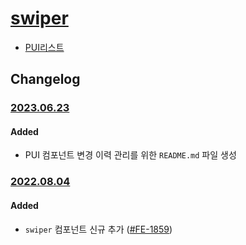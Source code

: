 # [swiper](https://rxc.atlassian.net/browse/FE-1859)
  * [PUI리스트](../README.md)

## Changelog

### [2023.06.23](https://rxc.atlassian.net/browse/FE-3326)
#### Added 
  * PUI 컴포넌트 변경 이력 관리를 위한 `README.md` 파일 생성

### [2022.08.04](https://github.com/rxcompany/fe-mobile/commit/67251cc9f466a612bcf49754e5d7d159bae9f2a2)
#### Added 
  * `swiper` 컴포넌트 신규 추가 ([#FE-1859](https://rxc.atlassian.net/browse/FE-1859))